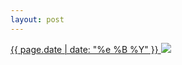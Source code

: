 ```yaml
---
layout: post
---
```


<p>
  <a href="/278">
    <time>{{ page.date | date: "%e %B %Y" }}</time>
    <img src="{{ site.assets_url }}/278.jpg">
  </a>
  
</p>

